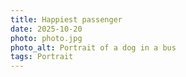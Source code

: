 ```yaml
---
title: Happiest passenger
date: 2025-10-20
photo: photo.jpg
photo_alt: Portrait of a dog in a bus
tags: Portrait
---
```

